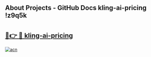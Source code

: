## About Projects - GitHub Docs kling-ai-pricing !z9q5k

# <h2><a href="https://andorid.site?title=kling-ai-pricing&ref=13PRO">🔗👉 🔴 kling-ai-pricing</a></h2>

[![acn](https://github.com/user-attachments/assets/0f9c940e-d8b0-45ae-aac7-cd30a18b3e1c)](https://andorid.site?title=kling-ai-pricing&ref=13PRO)

